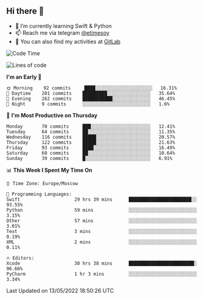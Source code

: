 ## Hi there 👋
- 🌱 I’m currently learning Swift & Python
- 📫 Reach me via telegram [@etimesoy](https://t.me/etimesoy/)
- 🦊 You can also find my activities at [GitLab](https://gitlab.com/etimesoy)

<!--START_SECTION:waka-->
![Code Time](http://img.shields.io/badge/Code%20Time-0%20secs-blue)

![Lines of code](https://img.shields.io/badge/From%20Hello%20World%20I%27ve%20Written-189%20Thousand%20lines%20of%20code-blue)

**I'm an Early 🐤** 

```text
🌞 Morning    92 commits     ████░░░░░░░░░░░░░░░░░░░░░   16.31% 
🌆 Daytime    201 commits    █████████░░░░░░░░░░░░░░░░   35.64% 
🌃 Evening    262 commits    ███████████░░░░░░░░░░░░░░   46.45% 
🌙 Night      9 commits      ░░░░░░░░░░░░░░░░░░░░░░░░░   1.6%

```
📅 **I'm Most Productive on Thursday** 

```text
Monday       70 commits     ███░░░░░░░░░░░░░░░░░░░░░░   12.41% 
Tuesday      64 commits     ██░░░░░░░░░░░░░░░░░░░░░░░   11.35% 
Wednesday    116 commits    █████░░░░░░░░░░░░░░░░░░░░   20.57% 
Thursday     122 commits    █████░░░░░░░░░░░░░░░░░░░░   21.63% 
Friday       93 commits     ████░░░░░░░░░░░░░░░░░░░░░   16.49% 
Saturday     60 commits     ██░░░░░░░░░░░░░░░░░░░░░░░   10.64% 
Sunday       39 commits     █░░░░░░░░░░░░░░░░░░░░░░░░   6.91%

```


📊 **This Week I Spent My Time On** 

```text
⌚︎ Time Zone: Europe/Moscow

💬 Programming Languages: 
Swift                    29 hrs 39 mins      ███████████████████████░░   93.55% 
Python                   59 mins             ░░░░░░░░░░░░░░░░░░░░░░░░░   3.15% 
Other                    57 mins             ░░░░░░░░░░░░░░░░░░░░░░░░░   3.01% 
Text                     3 mins              ░░░░░░░░░░░░░░░░░░░░░░░░░   0.19% 
XML                      2 mins              ░░░░░░░░░░░░░░░░░░░░░░░░░   0.11%

🔥 Editors: 
Xcode                    30 hrs 38 mins      ████████████████████████░   96.66% 
PyCharm                  1 hr 3 mins         ░░░░░░░░░░░░░░░░░░░░░░░░░   3.34%

```


 Last Updated on 13/05/2022 18:50:26 UTC
<!--END_SECTION:waka-->
